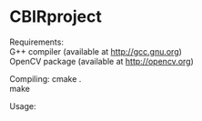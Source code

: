 # CBIRproject

Requirements:<br/>
	G++ compiler (available at http://gcc.gnu.org)<br/>
	OpenCV package (available at http://opencv.org)<br/>

Compiling:
	cmake .<br/>
	make<br/>

Usage:
	

